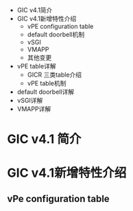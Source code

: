 + GIC v4.1简介
+ GIC v4.1新增特性介绍
   + vPE configuration table
   + default doorbell机制
   + vSGI
   + VMAPP
   + 其他变更
+ vPE table详解
   + GICR 三类table介绍
   + vPE table机制
+ default doorbell详解
+ vSGI详解
+ VMAPP详解

# GIC v4.1 简介

# GIC v4.1新增特性介绍

## vPe configuration table

